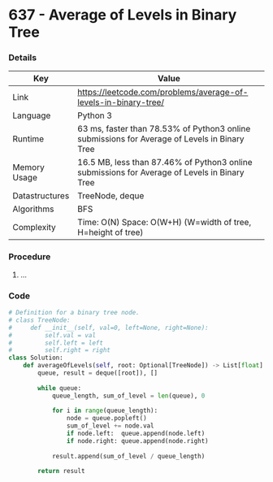 # 637 - Average of Levels in Binary Tree

### Details

| Key | Value |
| --- | ----- |
| Link | https://leetcode.com/problems/average-of-levels-in-binary-tree/
| Language | Python 3
| Runtime | 63 ms, faster than 78.53% of Python3 online submissions for Average of Levels in Binary Tree
| Memory Usage | 16.5 MB, less than 87.46% of Python3 online submissions for Average of Levels in Binary Tree
| Datastructures | TreeNode, deque
| Algorithms | BFS
| Complexity | Time: O(N) Space: O(W+H) (W=width of tree, H=height of tree)

### Procedure

1. ...

### Code

```python
# Definition for a binary tree node.
# class TreeNode:
#     def __init__(self, val=0, left=None, right=None):
#         self.val = val
#         self.left = left
#         self.right = right
class Solution:
    def averageOfLevels(self, root: Optional[TreeNode]) -> List[float]:
        queue, result = deque([root]), []
        
        while queue:
            queue_length, sum_of_level = len(queue), 0
            
            for i in range(queue_length):
                node = queue.popleft()
                sum_of_level += node.val
                if node.left:  queue.append(node.left)
                if node.right: queue.append(node.right)
            
            result.append(sum_of_level / queue_length)

        return result
```
